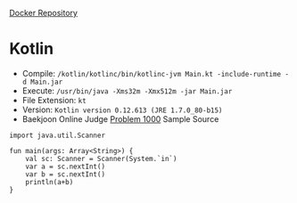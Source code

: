 [Docker Repository](https://registry.hub.docker.com/u/baekjoon/onlinejudge-kotlin)

# Kotlin 

* Compile: `/kotlin/kotlinc/bin/kotlinc-jvm Main.kt -include-runtime -d Main.jar`
* Execute: `/usr/bin/java -Xms32m -Xmx512m -jar Main.jar`
* File Extension: `kt`
* Version: `Kotlin version 0.12.613 (JRE 1.7.0_80-b15)`
* Baekjoon Online Judge [Problem 1000](https://www.acmicpc.net/problem/1000) Sample Source
````
import java.util.Scanner

fun main(args: Array<String>) {
    val sc: Scanner = Scanner(System.`in`)
    var a = sc.nextInt()
    var b = sc.nextInt()
    println(a+b)
}
````


